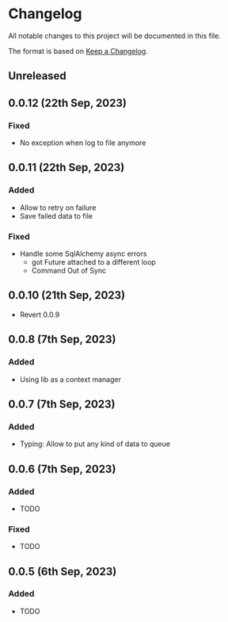 # Changelog

All notable changes to this project will be documented in this file.

The format is based on [Keep a Changelog](https://keepachangelog.com/en/1.0.0/).

## Unreleased

## 0.0.12 (22th Sep, 2023)

### Fixed

* No exception when log to file anymore

## 0.0.11 (22th Sep, 2023)

### Added

* Allow to retry on failure
* Save failed data to file

### Fixed

* Handle some SqlAlchemy async errors
  * got Future <Future pending> attached to a different loop
  * Command Out of Sync

## 0.0.10 (21th Sep, 2023)

* Revert 0.0.9

## 0.0.8 (7th Sep, 2023)

### Added

* Using lib as a context manager

## 0.0.7 (7th Sep, 2023)

### Added

* Typing: Allow to put any kind of data to queue

## 0.0.6 (7th Sep, 2023)

### Added

* TODO

### Fixed

* TODO

## 0.0.5 (6th Sep, 2023)

### Added

* TODO
